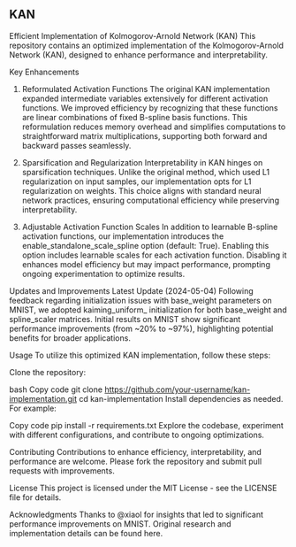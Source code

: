 ## KAN

Efficient Implementation of Kolmogorov-Arnold Network (KAN)
This repository contains an optimized implementation of the Kolmogorov-Arnold Network (KAN), designed to enhance performance and interpretability.

Key Enhancements
1. Reformulated Activation Functions
The original KAN implementation expanded intermediate variables extensively for different activation functions. We improved efficiency by recognizing that these functions are linear combinations of fixed B-spline basis functions. This reformulation reduces memory overhead and simplifies computations to straightforward matrix multiplications, supporting both forward and backward passes seamlessly.

2. Sparsification and Regularization
Interpretability in KAN hinges on sparsification techniques. Unlike the original method, which used L1 regularization on input samples, our implementation opts for L1 regularization on weights. This choice aligns with standard neural network practices, ensuring computational efficiency while preserving interpretability.

3. Adjustable Activation Function Scales
In addition to learnable B-spline activation functions, our implementation introduces the enable_standalone_scale_spline option (default: True). Enabling this option includes learnable scales for each activation function. Disabling it enhances model efficiency but may impact performance, prompting ongoing experimentation to optimize results.

Updates and Improvements
Latest Update (2024-05-04)
Following feedback regarding initialization issues with base_weight parameters on MNIST, we adopted kaiming_uniform_ initialization for both base_weight and spline_scaler matrices. Initial results on MNIST show significant performance improvements (from ~20% to ~97%), highlighting potential benefits for broader applications.

Usage
To utilize this optimized KAN implementation, follow these steps:

Clone the repository:

bash
Copy code
git clone https://github.com/your-username/kan-implementation.git
cd kan-implementation
Install dependencies as needed. For example:

Copy code
pip install -r requirements.txt
Explore the codebase, experiment with different configurations, and contribute to ongoing optimizations.

Contributing
Contributions to enhance efficiency, interpretability, and performance are welcome. Please fork the repository and submit pull requests with improvements.

License
This project is licensed under the MIT License - see the LICENSE file for details.

Acknowledgments
Thanks to @xiaol for insights that led to significant performance improvements on MNIST.
Original research and implementation details can be found here.
